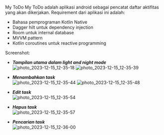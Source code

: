 My ToDo
My ToDo adalah aplikasi android sebagai pencatat daftar aktifitas yang akan dikerjakan. Requirement dari aplikasi ini adalah:
  - Bahasa pemprograman Kotlin Native
  - Dagger hilt untuk dependency injection
  - Room untuk internal database
  - MVVM pattern
  - Kotlin coroutines untuk reactive programming

Screenshot: <br />
- **_Tampilan utama dalam light and night mode_** <br />
  ![photo_2023-12-15_12-35-18](https://github.com/muhammadsyarif12/mytodo/assets/47375550/2b3d8823-ee1f-4f2a-a68d-4b03fbd33e60)
  ![photo_2023-12-15_12-35-39](https://github.com/muhammadsyarif12/mytodo/assets/47375550/db31f202-0673-4298-bda4-9231d78fbda5)
  
- **_Menambahkan task_** <br />
  ![photo_2023-12-15_12-35-44](https://github.com/muhammadsyarif12/mytodo/assets/47375550/80da4ca4-da5d-4d69-8745-5134c3bf32b6)
  ![photo_2023-12-15_12-35-48](https://github.com/muhammadsyarif12/mytodo/assets/47375550/7f7f3f64-c1fe-44e9-b48a-66455f29bdbf)

- **_Edit task_** <br />
  ![photo_2023-12-15_12-35-54](https://github.com/muhammadsyarif12/mytodo/assets/47375550/2073e32d-da8f-4159-bb9f-6e538e06f633)

- _**Hapus task**_<br />
  ![photo_2023-12-15_12-35-57](https://github.com/muhammadsyarif12/mytodo/assets/47375550/d13fbd3b-f7d1-4bd4-9e35-b7d7dcc1e7ff)
  
- _**Pencarian task**_ <br />
  ![photo_2023-12-15_12-36-00](https://github.com/muhammadsyarif12/mytodo/assets/47375550/279c134d-607e-40c2-8102-ddd423c018b9)










